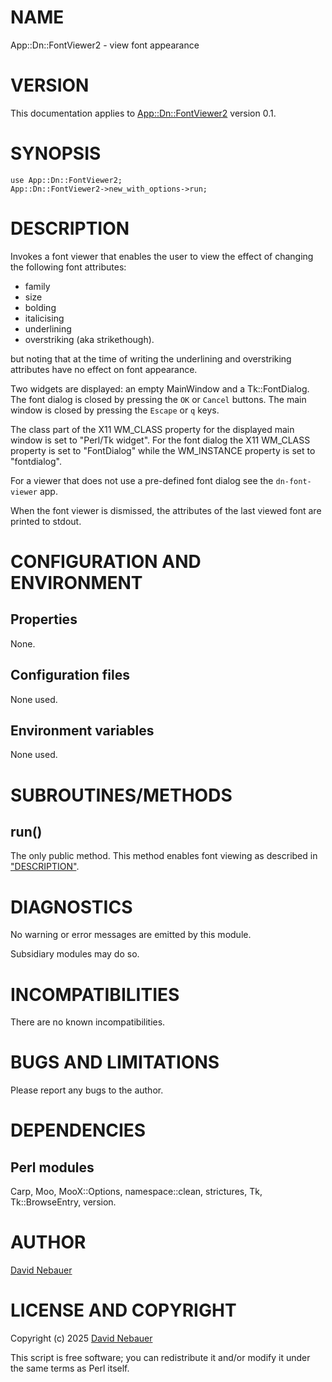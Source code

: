 # NAME

App::Dn::FontViewer2 - view font appearance

# VERSION

This documentation applies to [App::Dn::FontViewer2](https://metacpan.org/pod/App%3A%3ADn%3A%3AFontViewer2) version 0.1.

# SYNOPSIS

    use App::Dn::FontViewer2;
    App::Dn::FontViewer2->new_with_options->run;

# DESCRIPTION

Invokes a font viewer that enables the user to view the effect of changing the
following font attributes:

- family
- size
- bolding
- italicising
- underlining
- overstriking (aka strikethough).

but noting that at the time of writing the underlining and overstriking
attributes have no effect on font appearance.

Two widgets are displayed: an empty MainWindow and a Tk::FontDialog.
The font dialog is closed by pressing the `OK` or `Cancel` buttons.
The main window is closed by pressing the `Escape` or `q` keys.

The class part of the X11 WM\_CLASS property for the displayed main window is
set to "Perl/Tk widget".
For the font dialog the X11 WM\_CLASS property is set to "FontDialog" while the
WM\_INSTANCE property is set to "fontdialog".

For a viewer that does not use a pre-defined font dialog see the
`dn-font-viewer` app.

When the font viewer is dismissed, the attributes of the last viewed font are
printed to stdout.

# CONFIGURATION AND ENVIRONMENT

## Properties

None.

## Configuration files

None used.

## Environment variables

None used.

# SUBROUTINES/METHODS

## run()

The only public method. This method enables font viewing as described in
["DESCRIPTION"](#description).

# DIAGNOSTICS

No warning or error messages are emitted by this module.

Subsidiary modules may do so.

# INCOMPATIBILITIES

There are no known incompatibilities.

# BUGS AND LIMITATIONS

Please report any bugs to the author.

# DEPENDENCIES

## Perl modules

Carp, Moo, MooX::Options, namespace::clean, strictures, Tk, Tk::BrowseEntry,
version.

# AUTHOR

[David Nebauer](mailto:david@nebauer.org)

# LICENSE AND COPYRIGHT

Copyright (c) 2025 [David Nebauer](mailto:david@nebauer.org)

This script is free software; you can redistribute it and/or modify it under
the same terms as Perl itself.
